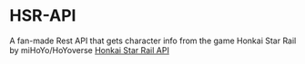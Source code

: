 # HSR-API
A fan-made Rest API that gets character info from the game Honkai Star Rail by miHoYo/HoYoverse
<a href="https://hsr-api.vercel.app/api/v1/characters" target="_blank">Honkai Star Rail API</a> <br />
